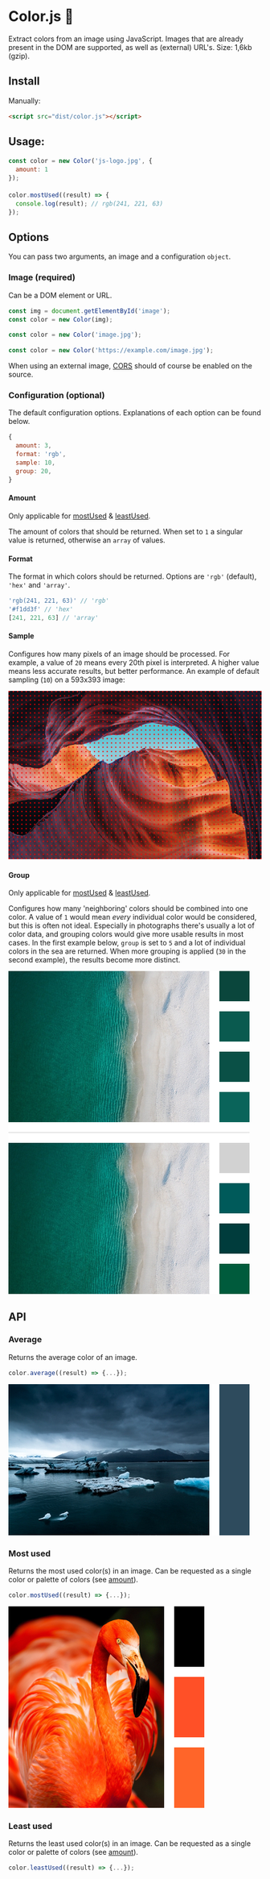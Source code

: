 # Color.js 🎨

Extract colors from an image using JavaScript. Images that are already present in the DOM are supported, as well as (external) URL's. Size: 1,6kb (gzip).

## Install

Manually:

```html
<script src="dist/color.js"></script>
```

## Usage:

```js
const color = new Color('js-logo.jpg', {
  amount: 1
});

color.mostUsed((result) => {
  console.log(result); // rgb(241, 221, 63)
});
```

## Options

You can pass two arguments, an image and a configuration `object`.

### Image (required)

Can be a DOM element or URL.

```js
const img = document.getElementById('image');
const color = new Color(img);
```

```js
const color = new Color('image.jpg');
```

```js
const color = new Color('https://example.com/image.jpg');
```

When using an external image, [CORS](http://enable-cors.org/) should of course be enabled on the source.

### Configuration (optional)

The default configuration options. Explanations of each option can be found below.

```js
{
  amount: 3,
  format: 'rgb',
  sample: 10,
  group: 20,
}
```

#### Amount

Only applicable for [mostUsed](#most-used) & [leastUsed](#least-used).

The amount of colors that should be returned. When set to `1` a singular value is returned, otherwise an `array` of values.

#### Format

The format in which colors should be returned. Options are `'rgb'` (default), `'hex'` and `'array'`.

```js
'rgb(241, 221, 63)' // 'rgb'
'#f1dd3f' // 'hex'
[241, 221, 63] // 'array'
```

#### Sample

Configures how many pixels of an image should be processed. For example, a value of `20` means every 20th pixel is interpreted. A higher value means less accurate results, but better performance. An example of default sampling (`10`) on a 593x393 image:

![Sample](img/sample.jpg)

#### Group

Only applicable for [mostUsed](#most-used) & [leastUsed](#least-used).

Configures how many 'neighboring' colors should be combined into one color. A value of `1` would mean _every_ individual color would be considered, but this is often not ideal. Especially in photographs there's usually a lot of color data, and grouping colors would give more usable results in most cases. In the first example below, `group` is set to `5` and a lot of individual colors in the sea are returned. When more grouping is applied (`30` in the second example), the results become more distinct.

![Group](img/group.jpg)

## API

### Average

Returns the average color of an image.

```js
color.average((result) => {...});
```

![Average](img/average.jpg)

### Most used

Returns the most used color(s) in an image. Can be requested as a single color or palette of colors (see [amount](#amount)).

```js
color.mostUsed((result) => {...});
```

![Most used](img/most-used.jpg)

### Least used

Returns the least used color(s) in an image. Can be requested as a single color or palette of colors (see [amount](#amount)).

```js
color.leastUsed((result) => {...});
```
